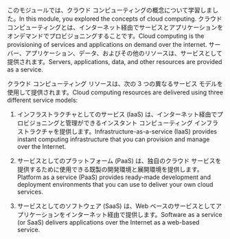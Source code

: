 
<span data-ttu-id="65ba0-101">このモジュールでは、クラウド コンピューティングの概念について学習しました。</span><span class="sxs-lookup"><span data-stu-id="65ba0-101">In this module, you explored the concepts of cloud computing.</span></span> <span data-ttu-id="65ba0-102">クラウド コンピューティングとは、インターネット経由でサービスとアプリケーションをオンデマンドでプロビジョニングすることです。</span><span class="sxs-lookup"><span data-stu-id="65ba0-102">Cloud computing is the provisioning of services and applications on demand over the internet.</span></span> <span data-ttu-id="65ba0-103">サーバー、アプリケーション、データ、およびその他のリソースは、サービスとして提供されます。</span><span class="sxs-lookup"><span data-stu-id="65ba0-103">Servers, applications, data, and other resources are provided as a service.</span></span> 

<span data-ttu-id="65ba0-104">クラウド コンピューティング リソースは、次の 3 つの異なるサービス モデルを使用して提供されます。</span><span class="sxs-lookup"><span data-stu-id="65ba0-104">Cloud computing resources are delivered using three different service models:</span></span>

1. <span data-ttu-id="65ba0-105">インフラストラクチャとしてのサービス (IaaS) は、インターネット経由でプロビジョニングと管理ができるインスタント コンピューティング インフラストラクチャを提供します。</span><span class="sxs-lookup"><span data-stu-id="65ba0-105">Infrastructure-as-a-service (IaaS) provides instant computing infrastructure that you can provision and manage over the Internet.</span></span>

2. <span data-ttu-id="65ba0-106">サービスとしてのプラットフォーム (PaaS) は、独自のクラウド サービスを提供するために使用できる既製の開発環境と展開環境を提供します。</span><span class="sxs-lookup"><span data-stu-id="65ba0-106">Platform as a service (PaaS) provides ready-made development and deployment environments that you can use to deliver your own cloud services.</span></span>

3. <span data-ttu-id="65ba0-107">サービスとしてのソフトウェア (SaaS) は、Web ベースのサービスとしてアプリケーションをインターネット経由で提供します。</span><span class="sxs-lookup"><span data-stu-id="65ba0-107">Software as a service (or SaaS) delivers applications over the Internet as a web-based service.</span></span>
